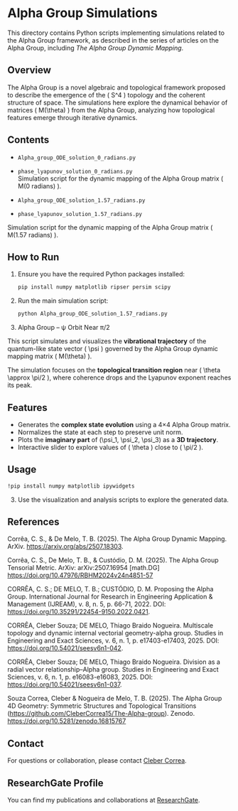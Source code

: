 # Alpha Group Simulations

This directory contains Python scripts implementing simulations related to the Alpha Group framework, as described in the series of articles on the Alpha Group, including *The Alpha Group Dynamic Mapping*.

## Overview

The Alpha Group is a novel algebraic and topological framework proposed to describe the emergence of the \( S^4 \) topology and the coherent structure of space. The simulations here explore the dynamical behavior of matrices \( M(\theta) \) from the Alpha Group, analyzing how topological features emerge through iterative dynamics.

## Contents

- `Alpha_group_ODE_solution_0_radians.py`
- `phase_lyapunov_solution_0_radians.py`  
  Simulation script for the dynamic mapping of the Alpha Group matrix \( M(0 radians) \).

- `Alpha_group_ODE_solution_1.57_radians.py`
- `phase_lyapunov_solution_1.57_radians.py`
  
Simulation script for the dynamic mapping of the Alpha Group matrix \( M(1.57 radians) \).


## How to Run

1. Ensure you have the required Python packages installed:  
   ```bash
   pip install numpy matplotlib ripser persim scipy
   ```

2. Run the main simulation script:  
   ```bash
   python Alpha_group_ODE_solution_1.57_radians.py

3. Alpha Group – ψ Orbit Near π/2

This script simulates and visualizes the **vibrational trajectory** of the quantum-like state vector \( \psi \) governed by the Alpha Group dynamic mapping matrix \( M(\theta) \).

The simulation focuses on the **topological transition region** near \( \theta \approx \pi/2 \), where coherence drops and the Lyapunov exponent reaches its peak.

## Features
- Generates the **complex state evolution** using a 4×4 Alpha Group matrix.
- Normalizes the state at each step to preserve unit norm.
- Plots the **imaginary part** of \(\psi_1, \psi_2, \psi_3\) as a **3D trajectory**.
- Interactive slider to explore values of \( \theta \) close to \( \pi/2 \).

## Usage
```bash
!pip install numpy matplotlib ipywidgets

   ```

3. Use the visualization and analysis scripts to explore the generated data.

## References

Corrêa, C. S., & De Melo, T. B. (2025). The Alpha Group Dynamic Mapping. ArXiv. https://arxiv.org/abs/2507.18303.

Corrêa, C. S., De Melo, T. B., & Custódio, D. M. (2025). The Alpha Group Tensorial Metric. ArXiv: arXiv:2507.16954 [math.DG] https://doi.org/10.47976/RBHM2024v24n4851-57

CORRÊA, C. S.; DE MELO, T. B.; CUSTÓDIO, D. M. Proposing the Alpha Group. International Journal for Research in Engineering Application & Management (IJREAM), v. 8, n. 5, p. 66-71, 2022. DOI: https://doi.org/10.35291/22454-9150.2022.0421.

CORRÊA, Cleber Souza; DE MELO, Thiago Braido Nogueira. Multiscale topology and dynamic internal vectorial geometry-alpha group. Studies in Engineering and Exact Sciences, v. 6, n. 1, p. e17403-e17403, 2025. DOI: https://doi.org/10.54021/seesv6n1-042.

CORRÊA, Cleber Souza; DE MELO, Thiago Braido Nogueira. Division as a radial vector relationship–Alpha group. Studies in Engineering and Exact Sciences, v. 6, n. 1, p. e16083-e16083, 2025. DOI: https://doi.org/10.54021/seesv6n1-037. 

Souza Correa, Cleber & Nogueira de Melo, T. B. (2025). The Alpha Group 4D Geometry: Symmetric Structures and Topological Transitions (https://github.com/CleberCorrea15/The-Alpha-group). Zenodo. https://doi.org/10.5281/zenodo.16815767

## Contact

For questions or collaboration, please contact [Cleber Correa](https://github.com/CleberCorrea15).

## ResearchGate Profile

You can find my publications and collaborations at [ResearchGate](https://www.researchgate.net/profile/Cleber-Souza-Correa?ev=hdr_xprf).
